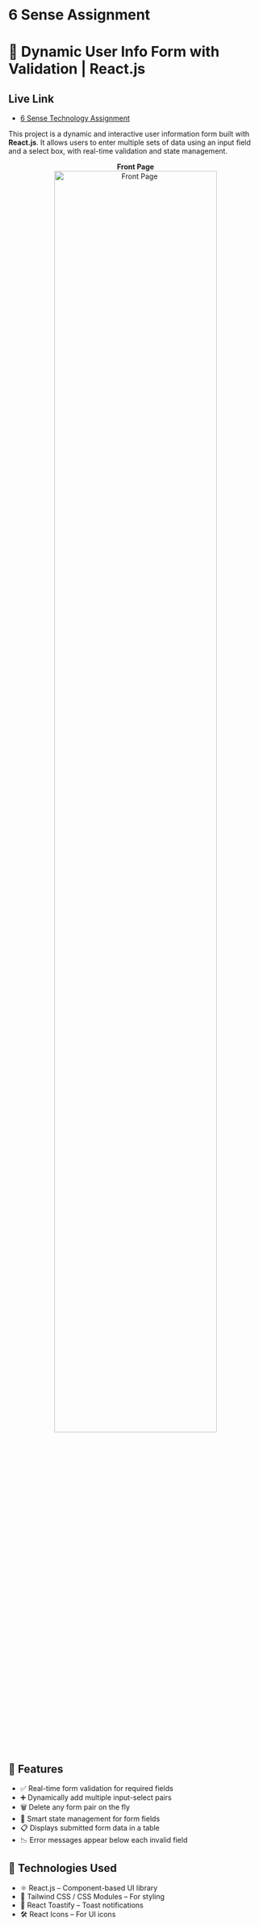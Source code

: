 # 6 Sense Assignment

# 📝 Dynamic User Info Form with Validation | React.js

## Live Link

- [6 Sense Technology Assignment](https://sixsensetechnologyassignment.netlify.app/)

This project is a dynamic and interactive user information form built with **React.js**. It allows users to enter multiple sets of data using an input field and a select box, with real-time validation and state management.

<p align="center">
  <strong>Front Page</strong>  
  <br>
  <img src="https://i.ibb.co/93Hn2cjn/Screenshot-1414.png" alt="Front Page" width="80%" />
</p>

## 🚀 Features

- ✅ Real-time form validation for required fields
- ➕ Dynamically add multiple input-select pairs
- 🗑️ Delete any form pair on the fly
- 🧠 Smart state management for form fields
- 📋 Displays submitted form data in a table
- 📉 Error messages appear below each invalid field

## 🧰 Technologies Used

- ⚛️ React.js – Component-based UI library
- 🎨 Tailwind CSS / CSS Modules – For styling
- 🧪 React Toastify – Toast notifications
- 🛠️ React Icons – For UI icons
